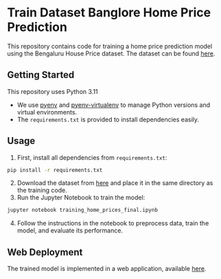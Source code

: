 # Train Dataset Banglore Home Price Prediction

This repository contains code for training a home price prediction model using the Bengaluru House Price dataset. The dataset can be found [here](https://www.kaggle.com/datasets/amitabhajoy/bengaluru-house-price-data).

## Getting Started

This repository uses Python 3.11

- We use [pyenv](https://github.com/pyenv/pyenv) and [pyenv-virtualenv](https://github.com/pyenv/pyenv-virtualenv) to manage Python versions and virtual environments.
- The `requirements.txt` is provided to install dependencies easily.

## Usage

1. First, install all dependencies from `requirements.txt`:

```bash
pip install -r requirements.txt
```

2. Download the dataset from [here](https://www.kaggle.com/datasets/amitabhajoy/bengaluru-house-price-data) and place it in the same directory as the training code.
3. Run the Jupyter Notebook to train the model:

```bash
jupyter notebook training_home_prices_final.ipynb
```

4. Follow the instructions in the notebook to preprocess data, train the model, and evaluate its performance.

## Web Deployment

The trained model is implemented in a web application, available [here](https://github.com/JosuaLimbu/homeprice-predict).
